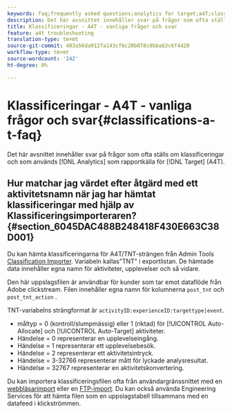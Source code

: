 ```yaml
---
keywords: faq;frequently asked questions;analytics for target;a4T;classifications;classification;classifications importer;post-tnt-action
description: Det här avsnittet innehåller svar på frågor som ofta ställs om klassificeringar och hur Analytics används som rapportkälla för Target (A4T).
title: Klassificeringar - A4T - vanliga frågor och svar
feature: a4t troubleshooting
translation-type: tm+mt
source-git-commit: 403a56da912fa143cf6c20b078c0bba63c6f4420
workflow-type: tm+mt
source-wordcount: '242'
ht-degree: 0%

---
```



# Klassificeringar - A4T - vanliga frågor och svar{#classifications-a-t-faq}

Det här avsnittet innehåller svar på frågor som ofta ställs om klassificeringar och som används [!DNL Analytics] som rapportkälla för [!DNL Target] (A4T).

## Hur matchar jag värdet efter åtgärd med ett aktivitetsnamn när jag har hämtat klassificeringar med hjälp av Klassificeringsimporteraren? {#section_6045DAC488B248418F430E663C38D001}

Du kan hämta klassificeringarna för A4T/TNT-strängen från Admin Tools [Classification Importer](https://experienceleague.adobe.com/docs/analytics/components/classifications/classifications-importer/c-working-with-saint.html). Variabeln kallas&quot;TNT&quot; i exportlistan. De hämtade data innehåller egna namn för aktiviteter, upplevelser och så vidare.

Den här uppslagsfilen är användbar för kunder som tar emot dataflöde från Adobe clickstream. Filen innehåller egna namn för kolumnerna `post_tnt` och `post_tnt_action` .

TNT-variabelns strängformat är `activityID:experienceID:targettype|event`.

* måltyp = 0 (kontroll/slumpmässig) eller 1 (riktad) för [!UICONTROL Auto-Allocate] och [!UICONTROL Auto-Target] aktiviteter.
* Händelse = 0 representerar en upplevelseingång.
* Händelse = 1 representerar ett upplevelsebesök.
* Händelse = 2 representerar ett aktivitetsintryck.
* Händelse = 3-32766 representerar mått för lyckade analysresultat.
* Händelse = 32767 representerar en aktivitetskonvertering.

Du kan importera klassificeringsfilen ofta från användargränssnittet med en [webbläsarimport](https://docs.adobe.com/help/en/analytics/components/classifications/classifications-importer/browser-import.html) eller en [FTP-import](https://docs.adobe.com/help/en/analytics/components/classifications/classifications-importer/import-file.html). Du kan också använda Engineering Services för att hämta filen som en uppslagstabell tillsammans med en datafeed i klickströmmen.
